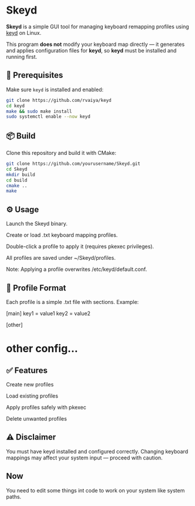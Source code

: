 # Skeyd

**Skeyd** is a simple GUI tool for managing keyboard remapping profiles using [keyd](https://github.com/rvaiya/keyd) on Linux.

This program **does not** modify your keyboard map directly — it generates and applies configuration files for **keyd**, so **keyd** must be installed and running first.

## 📌 Prerequisites

Make sure `keyd` is installed and enabled:

```bash
git clone https://github.com/rvaiya/keyd
cd keyd
make && sudo make install
sudo systemctl enable --now keyd
```

## 📦 Build

Clone this repository and build it with CMake:
```bash
git clone https://github.com/yourusername/Skeyd.git
cd Skeyd
mkdir build
cd build
cmake ..
make
```

## ⚙️ Usage

Launch the Skeyd binary.

Create or load .txt keyboard mapping profiles.

Double-click a profile to apply it (requires pkexec privileges).

All profiles are saved under ~/Skeyd/profiles.

Note: Applying a profile overwrites /etc/keyd/default.conf.


## 📁 Profile Format

Each profile is a simple .txt file with sections. Example:

[main]
key1 = value1
key2 = value2

[other]
# other config...

## ✅ Features

Create new profiles

Load existing profiles

Apply profiles safely with pkexec

Delete unwanted profiles


## ⚠️ Disclaimer

You must have keyd installed and configured correctly.
Changing keyboard mappings may affect your system input — proceed with caution.


## Now
You need to edit some things int code to work on your system like system paths.
